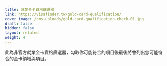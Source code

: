 ```yaml
---
title: 就業金卡資格篩選器
link: https://visafinder.tw/gold-card-qualification/
cover_image: /cms-uploads/gold-card-qualification-check-01.jpg
draft: false
hidden: false
layout: related
weight: 4
---
```

此為非官方就業金卡資格篩選器，勾取你可能符合的項目後最後將會列出您可能符合的金卡領域與項目。
